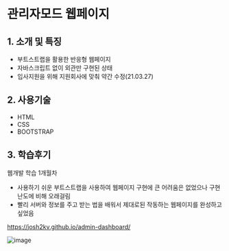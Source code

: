 # 관리자모드 웹페이지

## 1. 소개 및 특징
- 부트스트랩을 활용한 반응형 웹페이지
- 자바스크립트 없이 외관만 구현된 상태
- 입사지원을 위해 지원회사에 맞춰 약간 수정(21.03.27)

## 2. 사용기술
- HTML
- CSS
- BOOTSTRAP

## 3. 학습후기
웹개발 학습 1개월차
- 사용하기 쉬운 부트스트랩을 사용하여 웹페이지 구현에 큰 어려움은 없었으나 구현 난도에 비해 오래걸림
- 빨리 서버와 정보를 주고 받는 법을 배워서 제대로된 작동하는 웹페이지를 완성하고 싶었음


https://josh2kv.github.io/admin-dashboard/

![image](https://user-images.githubusercontent.com/79514508/113093858-aab26880-922b-11eb-8371-9fd597cfdb39.png)
